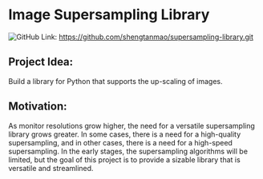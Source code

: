 # Image Supersampling Library
![GitHub](https://img.shields.io/github/license/shengtanmao/supersampling-library)
Link: https://github.com/shengtanmao/supersampling-library.git

## Project Idea: 
Build a library for Python that supports the up-scaling of images.

## Motivation:
As monitor resolutions grow higher, the need for a versatile supersampling library grows greater.
In some cases, there is a need for a high-quality supersampling, and in other cases, there is a need for a high-speed supersampling.
In the early stages, the supersampling algorithms will be limited, but the goal of this project is to provide a sizable library that is versatile and streamlined.
